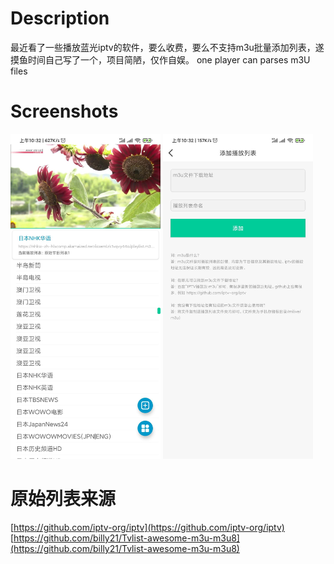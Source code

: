 Description
===========

最近看了一些播放蓝光iptv的软件，要么收费，要么不支持m3u批量添加列表，遂摸鱼时间自己写了一个，项目简陋，仅作自娱。
one player can parses m3U files

Screenshots
===========

<img src="https://github.com/Luciohavenomoney/milive/blob/master/1.jpg" width=240 height=520>  <img src="https://github.com/Luciohavenomoney/milive/blob/master/2.jpg" width=240 height=520>


原始列表来源
======

[https://github.com/iptv-org/iptv](https://github.com/iptv-org/iptv)
[https://github.com/billy21/Tvlist-awesome-m3u-m3u8](https://github.com/billy21/Tvlist-awesome-m3u-m3u8)